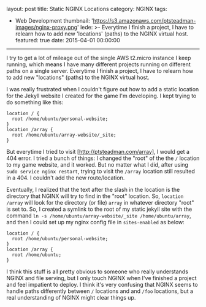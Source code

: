layout: post
title: Static NGINX Locations
category: NGINX
tags:
  - Web Development
thumbnail: 'https://s3.amazonaws.com/ptsteadman-images/nginx-proxy.png'
lede: >-
  Everytime I finish a project, I have to relearn how to add new 'locations'
  (paths) to the NGINX virtual host.
featured: true
date: 2015-04-01 00:00:00
---

I try to get a lot of mileage out of the single AWS t2.micro instance I keep running, 
which means I have many different projects running on different paths on a single server.  Everytime I finish a project, I have to relearn how to add new "locations" (paths) to the NGINX virtual host.

I was really frustrated when I couldn't figure out how to add a static location for the Jekyll
website I created for the game I'm developing.  I kept trying to do something like this:

    location / {
      root /home/ubuntu/personal-website;
    }
    location /array {
      root /home/ubuntu/array-website/_site;
    }

But everytime I tried to visit [http://ptsteadman.com/array], I would get a 404 error.
I tried a bunch of things: I changed the "root" of the the `/` location to my game website, and it worked.  But no matter what I did, after using `sudo service nginx restart`,
trying to visit the `/array` location still resulted in a 404.  I couldn't add the new route/location.

Eventually, I realized that the text after the slash in the location is the directory that 
NGINX will try to find in the "root" location.  So, `location /array` will look for the directory (or file)
`array` in whatever directory "root" is set to.  So, I created a symlink to the root of my
static jekyll site with the command `ln -s /home/ubuntu/array-website/_site /home/ubuntu/array`, and 
then I could set up my nginx config file in `sites-enabled` as below:

    location / {
      root /home/ubuntu/personal-website;
    }
    location /array {
      root /home/ubuntu;
    }

I think this stuff is all pretty obvious to someone who really understands NGINX and file serving,
but I only touch NGINX when I've finished a project and feel impatient to deploy.  I think it's very confusing
that NGINX seems to handle paths differently between `/` locations and and `/foo` locations, 
but a real understanding of NGINX might clear things up.

